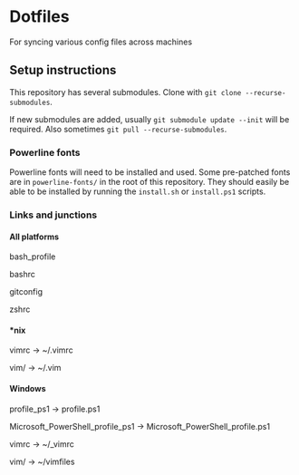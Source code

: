 # Dotfiles

For syncing various config files across machines


## Setup instructions

This repository has several submodules. Clone with `git clone --recurse-submodules`. 

If new submodules are added, usually `git submodule update --init` will be required. Also sometimes `git pull --recurse-submodules`.


### Powerline fonts

Powerline fonts will need to be installed and used. Some pre-patched fonts are in `powerline-fonts/` in the root of this repository. They should easily be able to be installed by running the `install.sh` or `install.ps1` scripts.

### Links and junctions

#### All platforms

bash_profile

bashrc

gitconfig

zshrc

#### *nix

vimrc -> ~/.vimrc

vim/ -> ~/.vim

#### Windows

profile_ps1 -> profile.ps1

Microsoft_PowerShell_profile_ps1 -> Microsoft_PowerShell_profile.ps1

vimrc -> ~/_vimrc

vim/ -> ~/vimfiles
